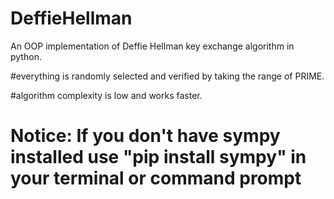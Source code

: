 # DeffieHellman
An OOP implementation of Deffie Hellman key exchange algorithm in python.

#everything is randomly selected and verified by taking the range of PRIME.

#algorithm complexity is low and works faster.

# Notice: If you don't have sympy installed use "pip install sympy" in your terminal or command prompt
